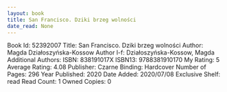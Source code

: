 ```yaml
---
layout: book
title: San Francisco. Dziki brzeg wolności
date_read: None
---
```


Book Id: 52392007
Title: San Francisco. Dziki brzeg wolności
Author: Magda Działoszyńska-Kossow
Author l-f: Działoszyńska-Kossow, Magda
Additional Authors: 
ISBN: 838191017X
ISBN13: 9788381910170
My Rating: 5
Average Rating: 4.08
Publisher: Czarne
Binding: Hardcover
Number of Pages: 296
Year Published: 2020
Date Added: 2020/07/08
Exclusive Shelf: read
Read Count: 1
Owned Copies: 0

